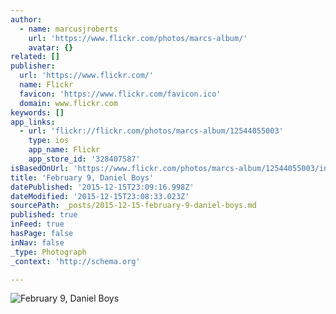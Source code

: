 ```yaml
---
author:
  - name: marcusjroberts
    url: 'https://www.flickr.com/photos/marcs-album/'
    avatar: {}
related: []
publisher:
  url: 'https://www.flickr.com/'
  name: Flickr
  favicon: 'https://www.flickr.com/favicon.ico'
  domain: www.flickr.com
keywords: []
app_links:
  - url: 'flickr://flickr.com/photos/marcs-album/12544055003'
    type: ios
    app_name: Flickr
    app_store_id: '328407587'
isBasedOnUrl: 'https://www.flickr.com/photos/marcs-album/12544055003/in/datetaken-public/'
title: 'February 9, Daniel Boys'
datePublished: '2015-12-15T23:09:16.998Z'
dateModified: '2015-12-15T23:08:33.023Z'
sourcePath: _posts/2015-12-15-february-9-daniel-boys.md
published: true
inFeed: true
hasPage: false
inNav: false
_type: Photograph
_context: 'http://schema.org'

---
```

![February 9&comma; Daniel Boys](https://farm8.staticflickr.com/7343/12544055003_8ff3db27c6_b.jpg)